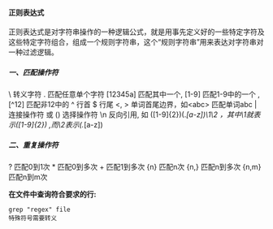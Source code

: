 #### 正则表达式

正则表达式是对字符串操作的一种逻辑公式，就是用事先定义好的一些特定字符及这些特定字符组合，组成一个规则字符串，这个“规则字符串”用来表达对字符串对一种过滤逻辑。

##### 一、匹配操作符

\   转义字符
.   匹配任意单个字符
[12345a]   匹配其中一个,  [1-9] 匹配1-9中的一个 , [^12] 匹配非12中的
^   行首
$   行尾
\<,  \>  单词首尾边界，如\<abc\> 匹配单词abc
|   连接操作符 或
()  选择操作符 
\n  反向引用, 如  ([1-9]{2})(.*[a-z])\1\2 ，其中\1就表示([1-9]{2}) ,而\2表示(.*[a-z])

##### 二、重复操作符

?  匹配0到1次
\*  匹配0到多次
\+  匹配1到多次
{n} 匹配n次
{n,} 匹配n到多次
{n,m} 匹配n到m次

**在文件中查询符合要求的行:**

```
grep "regex" file
特殊符号需要转义
```
